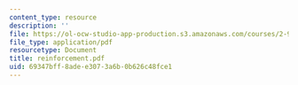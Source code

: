 ```yaml
---
content_type: resource
description: ''
file: https://ol-ocw-studio-app-production.s3.amazonaws.com/courses/2-997-decision-making-in-large-scale-systems-spring-2004/69347bff8adee3073a6b0b626c48fce1_reinforcement.pdf
file_type: application/pdf
resourcetype: Document
title: reinforcement.pdf
uid: 69347bff-8ade-e307-3a6b-0b626c48fce1
---
```

